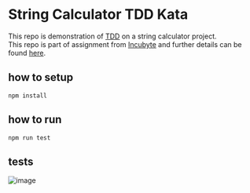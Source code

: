 # String Calculator TDD Kata

This repo is demonstration of [TDD](https://en.wikipedia.org/wiki/Test-driven_development) on a string calculator project.\
This repo is part of assignment from [Incubyte](https://www.incubyte.co/) and further details can be found [here](https://blog.incubyte.co/blog/tdd-assessment/).

## how to setup

```
npm install
```

## how to run

```
npm run test
```

## tests

![image]()
